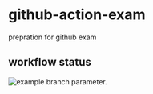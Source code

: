 # github-action-exam
prepration for github exam

## workflow status
![example branch parameter.](https://github.com/hjha19121980/github-action-exam/actions/workflows/github-actions-demo.yml/badge.svg)


